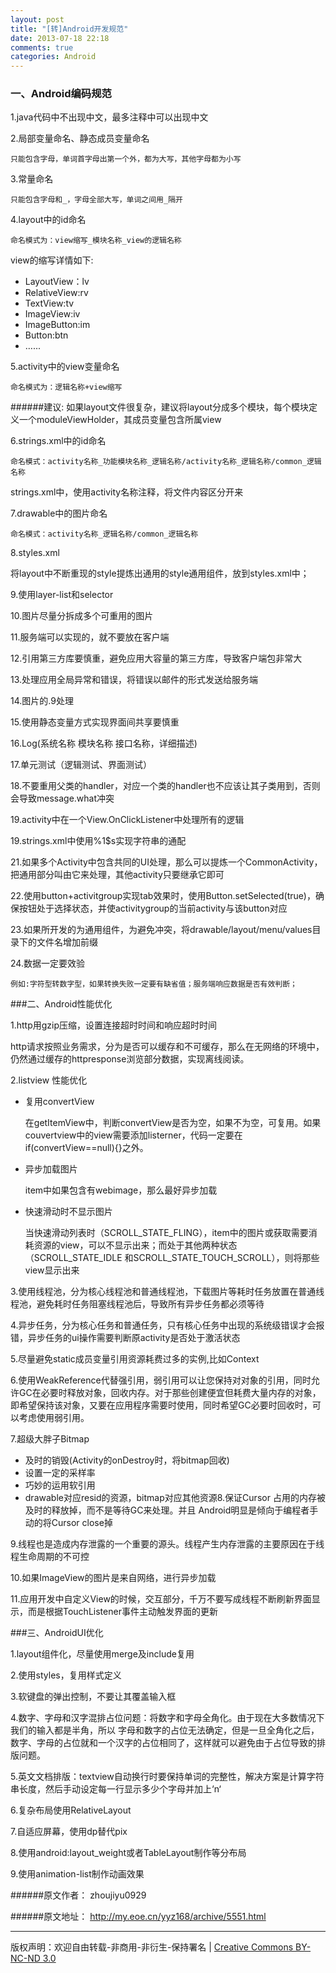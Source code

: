 ```yaml
---
layout: post
title: "[转]Android开发规范"
date: 2013-07-18 22:18
comments: true
categories: Android
---
```

### 一、Android编码规范

1.java代码中不出现中文，最多注释中可以出现中文

2.局部变量命名、静态成员变量命名

	只能包含字母，单词首字母出第一个外，都为大写，其他字母都为小写

3.常量命名

	只能包含字母和_，字母全部大写，单词之间用_隔开
	
4.layout中的id命名

	命名模式为：view缩写_模块名称_view的逻辑名称
	
view的缩写详情如下:

* LayoutView：lv
* RelativeView:rv
* TextView:tv
* ImageView:iv
* ImageButton:im
* Button:btn
* …...

<!--more-->

5.activity中的view变量命名

	命名模式为：逻辑名称+view缩写
	
######建议:
如果layout文件很复杂，建议将layout分成多个模块，每个模块定义一个moduleViewHolder，其成员变量包含所属view

6.strings.xml中的id命名

	命名模式：activity名称_功能模块名称_逻辑名称/activity名称_逻辑名称/common_逻辑名称
	
strings.xml中，使用activity名称注释，将文件内容区分开来

7.drawable中的图片命名

	命名模式：activity名称_逻辑名称/common_逻辑名称
	
8.styles.xml

将layout中不断重现的style提炼出通用的style通用组件，放到styles.xml中；

9.使用layer-list和selector

10.图片尽量分拆成多个可重用的图片

11.服务端可以实现的，就不要放在客户端

12.引用第三方库要慎重，避免应用大容量的第三方库，导致客户端包非常大

13.处理应用全局异常和错误，将错误以邮件的形式发送给服务端

14.图片的.9处理

15.使用静态变量方式实现界面间共享要慎重

16.Log(系统名称 模块名称 接口名称，详细描述)

17.单元测试（逻辑测试、界面测试）

18.不要重用父类的handler，对应一个类的handler也不应该让其子类用到，否则会导致message.what冲突

19.activity中在一个View.OnClickListener中处理所有的逻辑

19.strings.xml中使用%1$s实现字符串的通配

21.如果多个Activity中包含共同的UI处理，那么可以提炼一个CommonActivity，把通用部分叫由它来处理，其他activity只要继承它即可

22.使用button+activitgroup实现tab效果时，使用Button.setSelected(true)，确保按钮处于选择状态，并使activitygroup的当前activity与该button对应

23.如果所开发的为通用组件，为避免冲突，将drawable/layout/menu/values目录下的文件名增加前缀

24.数据一定要效验

	例如:字符型转数字型，如果转换失败一定要有缺省值；服务端响应数据是否有效判断；

###二、Android性能优化

1.http用gzip压缩，设置连接超时时间和响应超时时间

http请求按照业务需求，分为是否可以缓存和不可缓存，那么在无网络的环境中，仍然通过缓存的httpresponse浏览部分数据，实现离线阅读。

2.listview 性能优化

* 复用convertView

	在getItemView中，判断convertView是否为空，如果不为空，可复用。如果couvertview中的view需要添加listerner，代码一定要在if(convertView==null){}之外。
	
* 异步加载图片

	item中如果包含有webimage，那么最好异步加载

* 快速滑动时不显示图片

	当快速滑动列表时（SCROLL_STATE_FLING），item中的图片或获取需要消耗资源的view，可以不显示出来；而处于其他两种状态（SCROLL_STATE_IDLE 和SCROLL_STATE_TOUCH_SCROLL），则将那些view显示出来

3.使用线程池，分为核心线程池和普通线程池，下载图片等耗时任务放置在普通线程池，避免耗时任务阻塞线程池后，导致所有异步任务都必须等待

4.异步任务，分为核心任务和普通任务，只有核心任务中出现的系统级错误才会报错，异步任务的ui操作需要判断原activity是否处于激活状态

5.尽量避免static成员变量引用资源耗费过多的实例,比如Context

6.使用WeakReference代替强引用，弱引用可以让您保持对对象的引用，同时允许GC在必要时释放对象，回收内存。对于那些创建便宜但耗费大量内存的对象，即希望保持该对象，又要在应用程序需要时使用，同时希望GC必要时回收时，可以考虑使用弱引用。

7.超级大胖子Bitmap

* 及时的销毁(Activity的onDestroy时，将bitmap回收)
* 设置一定的采样率
* 巧妙的运用软引用
* drawable对应resid的资源，bitmap对应其他资源8.保证Cursor 占用的内存被及时的释放掉，而不是等待GC来处理。并且 Android明显是倾向于编程者手动的将Cursor close掉

9.线程也是造成内存泄露的一个重要的源头。线程产生内存泄露的主要原因在于线程生命周期的不可控

10.如果ImageView的图片是来自网络，进行异步加载

11.应用开发中自定义View的时候，交互部分，千万不要写成线程不断刷新界面显示，而是根据TouchListener事件主动触发界面的更新

###三、AndroidUI优化

1.layout组件化，尽量使用merge及include复用

2.使用styles，复用样式定义

3.软键盘的弹出控制，不要让其覆盖输入框

4.数字、字母和汉字混排占位问题：将数字和字母全角化。由于现在大多数情况下我们的输入都是半角，所以 字母和数字的占位无法确定，但是一旦全角化之后，数字、字母的占位就和一个汉字的占位相同了，这样就可以避免由于占位导致的排版问题。

5.英文文档排版：textview自动换行时要保持单词的完整性，解决方案是计算字符串长度，然后手动设定每一行显示多少个字母并加上‘n‘

6.复杂布局使用RelativeLayout

7.自适应屏幕，使用dp替代pix

8.使用android:layout_weight或者TableLayout制作等分布局

9.使用animation-list制作动画效果

######原文作者： zhoujiyu0929

######原文地址： http://my.eoe.cn/yyz168/archive/5551.html

----
版权声明：欢迎自由转载-非商用-非衍生-保持署名 | [Creative Commons BY-NC-ND 3.0](http://creativecommons.org/licenses/by-nc-nd/3.0/deed.zh)